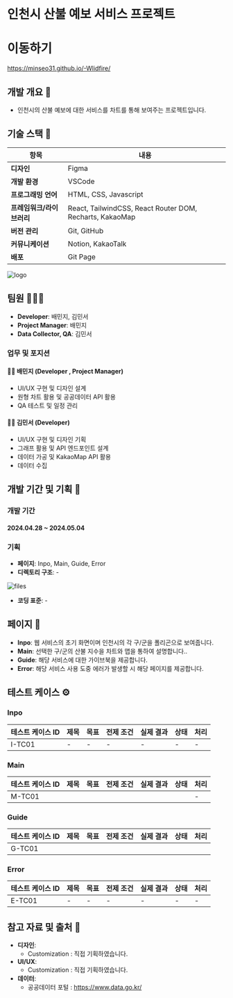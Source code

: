 # 인천시 산불 예보 서비스 프로젝트

# 이동하기
https://minseo31.github.io/-Wlidfire/

## 개발 개요 📜
- 인천시의 산불 예보에 대한 서비스를 차트를 통해 보여주는 프로젝트입니다.

## 기술 스택 🔧
| 항목             | 내용                                         |
|------------------|--------------------------------------------|
| **디자인**       | Figma                         |
| **개발 환경**    | VSCode                                      |
| **프로그래밍 언어** | HTML, CSS, Javascript                |
| **프레임워크/라이브러리** | React, TailwindCSS, React Router DOM, Recharts, KakaoMap |
| **버전 관리**    | Git, GitHub                                  |
| **커뮤니케이션** | Notion, KakaoTalk                           |
| **배포** | Git Page                           |

![logo]()


## 팀원 🧑‍🤝‍🧑
- **Developer**: 배민지, 김민서
- **Project Manager**: 배민지
- **Data Collector, QA**: 김민서

### 업무 및 포지션

#### 👧🏻 배민지 (**Developer** , **Project Manager**)
- UI/UX 구현 및 디자인 설계
- 원형 차트 활용 및 공공데이터 API 활용
- QA 테스트 및 일정 관리

#### 🧒🏻 김민서 (**Developer**)
- UI/UX 구현 및 디자인 기획
- 그래프 활용 및 API 엔드포인트 설계
- 데이터 가공 및 KakaoMap API 활용
- 데이터 수집

## 개발 기간 및 기획 📝

### 개발 기간 
#### 2024.04.28 ~ 2024.05.04

### 기획
- **페이지**: Inpo, Main, Guide, Error
- **디렉토리 구조**: -
  
![files]()

- **코딩 표준**: -

## 페이지 📃
- **Inpo**: 웹 서비스의 초기 화면이며 인천시의 각 구/군을 폴리곤으로 보여줍니다.
- **Main**: 선택한 구/군의 산불 지수을 차트와 맵을 통하여 설명합니다..
- **Guide**: 해당 서비스에 대한 가이브북을 제공합니다.
- **Error**: 해당 서비스 사용 도중 에러가 발생할 시 해당 페이지를 제공합니다.

## 테스트 케이스 ⚙️
### Inpo
| 테스트 케이스 ID  | 제목                         | 목표                                                   | 전제 조건                                    | 실제 결과                                                  | 상태         | 처리                                      |
|------------------|------------------------------|---------------------------------------------------------|---------------------------------------------|------------------------------------------------------------|--------------|-------------------------------------------|
| I-TC01           | -       | - | -  | -     | -      | -                                     |

### Main
| 테스트 케이스 ID  | 제목                         | 목표                                                   | 전제 조건                                    | 실제 결과                                                  | 상태         | 처리                                      |
|------------------|------------------------------|---------------------------------------------------------|---------------------------------------------|------------------------------------------------------------|--------------|-------------------------------------------|
| M-TC01           |       |  |   |      |        | -                                     |


### Guide
| 테스트 케이스 ID  | 제목                         | 목표                                                   | 전제 조건                                    | 실제 결과                                                  | 상태         | 처리                                      |
|------------------|------------------------------|---------------------------------------------------------|---------------------------------------------|------------------------------------------------------------|--------------|-------------------------------------------|
| G-TC01           |       |  |   |      |       |                               |


### Error
| 테스트 케이스 ID  | 제목                         | 목표                                                   | 전제 조건                                    | 실제 결과                                                  | 상태         | 처리                                      |
|------------------|------------------------------|---------------------------------------------------------|---------------------------------------------|------------------------------------------------------------|--------------|-------------------------------------------|
| E-TC01           | -       | - | -  | -     | -       | - |




## 참고 자료 및 출처 📡
- **디자인**: 
  - Customization : 직접 기획하였습니다.
- **UI/UX**: 
  - Customization : 직접 기획하였습니다.
- **데이터**:
  - 공공데이터 포털 : https://www.data.go.kr/
